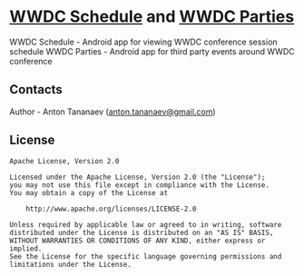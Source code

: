 # [WWDC Schedule](https://play.google.com/store/apps/details?id=com.tananaev.wwdcschedule) and [WWDC Parties](https://play.google.com/store/apps/details?id=com.tananaev.wwdcparties)

WWDC Schedule - Android app for viewing WWDC conference session schedule
WWDC Parties - Android app for third party events around WWDC conference

## Contacts

Author - Anton Tananaev ([anton.tananaev@gmail.com](mailto:anton.tananaev@gmail.com))

## License

    Apache License, Version 2.0

    Licensed under the Apache License, Version 2.0 (the "License");
    you may not use this file except in compliance with the License.
    You may obtain a copy of the License at

        http://www.apache.org/licenses/LICENSE-2.0

    Unless required by applicable law or agreed to in writing, software
    distributed under the License is distributed on an "AS IS" BASIS,
    WITHOUT WARRANTIES OR CONDITIONS OF ANY KIND, either express or implied.
    See the License for the specific language governing permissions and
    limitations under the License.
